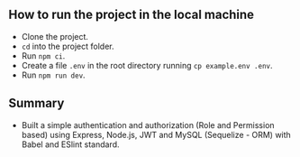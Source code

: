 ## How to run the project in the local machine

* Clone the project.
* `cd` into the project folder.
* Run `npm ci`.
* Create a file `.env` in the root directory running `cp example.env .env`.
* Run `npm run dev`.

## Summary

* Built a simple authentication and authorization (Role and Permission based) using Express, Node.js, JWT and MySQL (Sequelize - ORM) with Babel and ESlint standard.
